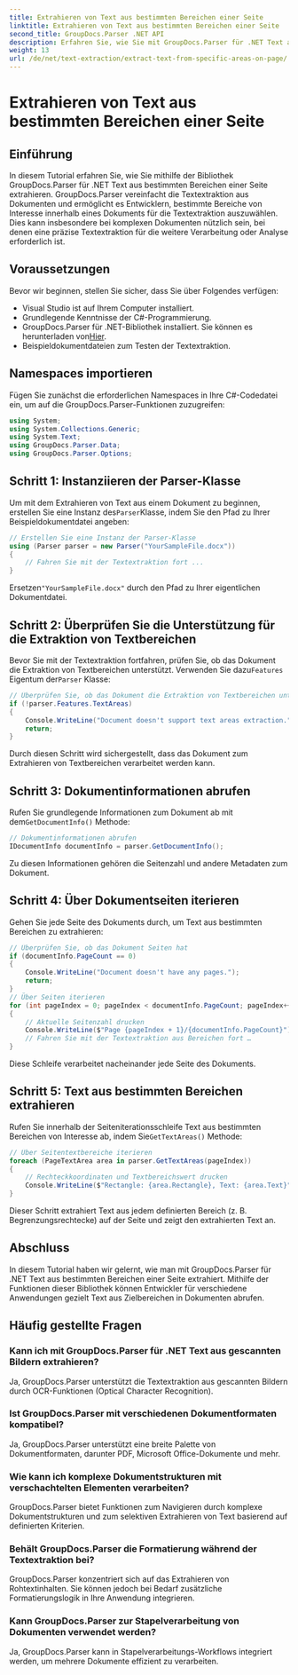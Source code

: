 ```yaml
---
title: Extrahieren von Text aus bestimmten Bereichen einer Seite
linktitle: Extrahieren von Text aus bestimmten Bereichen einer Seite
second_title: GroupDocs.Parser .NET API
description: Erfahren Sie, wie Sie mit GroupDocs.Parser für .NET Text aus bestimmten Dokumentbereichen extrahieren. Gezielte und präzise Textextraktion für Ihre Anwendungen.
weight: 13
url: /de/net/text-extraction/extract-text-from-specific-areas-on-page/
---
```


# Extrahieren von Text aus bestimmten Bereichen einer Seite

## Einführung
In diesem Tutorial erfahren Sie, wie Sie mithilfe der Bibliothek GroupDocs.Parser für .NET Text aus bestimmten Bereichen einer Seite extrahieren. GroupDocs.Parser vereinfacht die Textextraktion aus Dokumenten und ermöglicht es Entwicklern, bestimmte Bereiche von Interesse innerhalb eines Dokuments für die Textextraktion auszuwählen. Dies kann insbesondere bei komplexen Dokumenten nützlich sein, bei denen eine präzise Textextraktion für die weitere Verarbeitung oder Analyse erforderlich ist.
## Voraussetzungen
Bevor wir beginnen, stellen Sie sicher, dass Sie über Folgendes verfügen:
- Visual Studio ist auf Ihrem Computer installiert.
- Grundlegende Kenntnisse der C#-Programmierung.
- GroupDocs.Parser für .NET-Bibliothek installiert. Sie können es herunterladen von[Hier](https://releases.groupdocs.com/parser/net/).
- Beispieldokumentdateien zum Testen der Textextraktion.
## Namespaces importieren
Fügen Sie zunächst die erforderlichen Namespaces in Ihre C#-Codedatei ein, um auf die GroupDocs.Parser-Funktionen zuzugreifen:
```csharp
using System;
using System.Collections.Generic;
using System.Text;
using GroupDocs.Parser.Data;
using GroupDocs.Parser.Options;
```
## Schritt 1: Instanziieren der Parser-Klasse
 Um mit dem Extrahieren von Text aus einem Dokument zu beginnen, erstellen Sie eine Instanz des`Parser`Klasse, indem Sie den Pfad zu Ihrer Beispieldokumentdatei angeben:
```csharp
// Erstellen Sie eine Instanz der Parser-Klasse
using (Parser parser = new Parser("YourSampleFile.docx"))
{
    // Fahren Sie mit der Textextraktion fort ...
}
```
 Ersetzen`"YourSampleFile.docx"` durch den Pfad zu Ihrer eigentlichen Dokumentdatei.
## Schritt 2: Überprüfen Sie die Unterstützung für die Extraktion von Textbereichen
 Bevor Sie mit der Textextraktion fortfahren, prüfen Sie, ob das Dokument die Extraktion von Textbereichen unterstützt. Verwenden Sie dazu`Features` Eigentum der`Parser` Klasse:
```csharp
// Überprüfen Sie, ob das Dokument die Extraktion von Textbereichen unterstützt
if (!parser.Features.TextAreas)
{
    Console.WriteLine("Document doesn't support text areas extraction.");
    return;
}
```
Durch diesen Schritt wird sichergestellt, dass das Dokument zum Extrahieren von Textbereichen verarbeitet werden kann.
## Schritt 3: Dokumentinformationen abrufen
 Rufen Sie grundlegende Informationen zum Dokument ab mit dem`GetDocumentInfo()` Methode:
```csharp
// Dokumentinformationen abrufen
IDocumentInfo documentInfo = parser.GetDocumentInfo();
```
Zu diesen Informationen gehören die Seitenzahl und andere Metadaten zum Dokument.
## Schritt 4: Über Dokumentseiten iterieren
Gehen Sie jede Seite des Dokuments durch, um Text aus bestimmten Bereichen zu extrahieren:
```csharp
// Überprüfen Sie, ob das Dokument Seiten hat
if (documentInfo.PageCount == 0)
{
    Console.WriteLine("Document doesn't have any pages.");
    return;
}
// Über Seiten iterieren
for (int pageIndex = 0; pageIndex < documentInfo.PageCount; pageIndex++)
{
    // Aktuelle Seitenzahl drucken
    Console.WriteLine($"Page {pageIndex + 1}/{documentInfo.PageCount}");
    // Fahren Sie mit der Textextraktion aus Bereichen fort …
}
```
Diese Schleife verarbeitet nacheinander jede Seite des Dokuments.
## Schritt 5: Text aus bestimmten Bereichen extrahieren
Rufen Sie innerhalb der Seiteniterationsschleife Text aus bestimmten Bereichen von Interesse ab, indem Sie`GetTextAreas()` Methode:
```csharp
// Über Seitentextbereiche iterieren
foreach (PageTextArea area in parser.GetTextAreas(pageIndex))
{
    // Rechteckkoordinaten und Textbereichswert drucken
    Console.WriteLine($"Rectangle: {area.Rectangle}, Text: {area.Text}");
}
```
Dieser Schritt extrahiert Text aus jedem definierten Bereich (z. B. Begrenzungsrechtecke) auf der Seite und zeigt den extrahierten Text an.
## Abschluss
In diesem Tutorial haben wir gelernt, wie man mit GroupDocs.Parser für .NET Text aus bestimmten Bereichen einer Seite extrahiert. Mithilfe der Funktionen dieser Bibliothek können Entwickler für verschiedene Anwendungen gezielt Text aus Zielbereichen in Dokumenten abrufen.

## Häufig gestellte Fragen
### Kann ich mit GroupDocs.Parser für .NET Text aus gescannten Bildern extrahieren?
Ja, GroupDocs.Parser unterstützt die Textextraktion aus gescannten Bildern durch OCR-Funktionen (Optical Character Recognition).
### Ist GroupDocs.Parser mit verschiedenen Dokumentformaten kompatibel?
Ja, GroupDocs.Parser unterstützt eine breite Palette von Dokumentformaten, darunter PDF, Microsoft Office-Dokumente und mehr.
### Wie kann ich komplexe Dokumentstrukturen mit verschachtelten Elementen verarbeiten?
GroupDocs.Parser bietet Funktionen zum Navigieren durch komplexe Dokumentstrukturen und zum selektiven Extrahieren von Text basierend auf definierten Kriterien.
### Behält GroupDocs.Parser die Formatierung während der Textextraktion bei?
GroupDocs.Parser konzentriert sich auf das Extrahieren von Rohtextinhalten. Sie können jedoch bei Bedarf zusätzliche Formatierungslogik in Ihre Anwendung integrieren.
### Kann GroupDocs.Parser zur Stapelverarbeitung von Dokumenten verwendet werden?
Ja, GroupDocs.Parser kann in Stapelverarbeitungs-Workflows integriert werden, um mehrere Dokumente effizient zu verarbeiten.